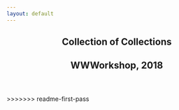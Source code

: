 ```yaml
---
layout: default
---
```


<article class="helvetica">
  <header class="vh-100 dt w-100">
    <div class="dtc v-mid cover ph3 ph4-m ph5-l">
      <h1 class="f2 f-subheadline-l measure lh-title fw9">Collection of Collections</h1>
      <h2 class="f6">WWWorkshop, 2018</h2>
    </div>
  </header>
</article>
>>>>>>> readme-first-pass
